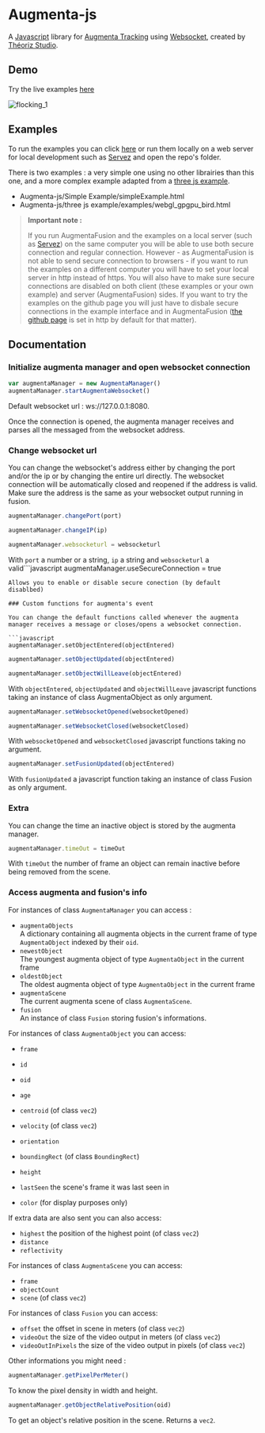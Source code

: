 # Augmenta-js

A [Javascript](https://developer.mozilla.org/fr/docs/Web/JavaScript) library for [Augmenta Tracking](https://augmenta-tech.com/) using [Websocket](https://developer.mozilla.org/fr/docs/Web/API/WebSockets_API), created by [Théoriz Studio](https://www.theoriz.com/fr/bienvenue/).

## Demo

Try the live examples [here](http://augmenta-js.augmenta.tech/)

![flocking_1](https://user-images.githubusercontent.com/64955193/138885250-88a95bab-3b4b-487a-a001-5e674ea2b7d7.gif)

## Examples 

To run the examples you can click [here](http://augmenta-js.augmenta.tech/) or run them locally on a web server for local development such as [Servez](https://greggman.github.io/servez/) and open the repo's folder.

There is two examples : a very simple one using no other librairies than this one, and a more complex example adapted from a [three js example](https://threejs.org/examples/?q=gpgp#webgl_gpgpu_birds).
- Augmenta-js/Simple Example/simpleExample.html
- Augmenta-js/three js example/examples/webgl_gpgpu_bird.html 

> **Important note :** 
> 
> If you run AugmentaFusion and the examples on a local server (such as [Servez](https://greggman.github.io/servez/)) on the same computer you will be able to use both secure connection and regular connection. However - as AugmentaFusion is not able to send secure connection to browsers - if you want to run the examples on a different computer you will have to set your local server in http instead of https. You will also have to make sure secure connections are disabled on both client (these examples or your own example) and server (AugmentaFusion) sides. If you want to try the examples on the github page you will just have to disbale secure connections in the example interface and in AugmentaFusion ([the github page](https://augmenta-tech.github.io/Augmenta-js/) is set in http by default for that matter).

## Documentation
  
### Initialize augmenta manager and open websocket connection
  
```javascript
var augmentaManager = new AugmentaManager()
augmentaManager.startAugmentaWebsocket()
```  

Default websocket url : ws://127.0.0.1:8080. 

Once the connection is opened, the augmenta manager receives and parses all the messaged from the websocket address.  
    
### Change websocket url

You can change the websocket's address either by changing the port and/or the ip or by changing the entire url directly. The websocket connection will be automatically closed and reopened if the address is valid. Make sure the address is the same as your websocket output running in fusion.

```javascript 
augmentaManager.changePort(port)
```
```javascript
augmentaManager.changeIP(ip)
```
```javascript
augmentaManager.websocketurl = websocketurl
```  
With ```port``` a number or a string, ```ip``` a string and ```websocketurl``` a valid```javascript
augmentaManager.useSecureConnection = true
```  
Allows you to enable or disable secure conection (by default disablbed)
  
### Custom functions for augmenta's event

You can change the default functions called whenever the augmenta manager receives a message or closes/opens a websocket connection.
  
```javascript
augmentaManager.setObjectEntered(objectEntered)
```
```javascript
augmentaManager.setObjectUpdated(objectEntered)
```
```javascript
augmentaManager.setObjectWillLeave(objectEntered)
```
With ```objectEntered```, ```objectUpdated``` and ```objectWillLeave``` javascript functions taking an instance of class AugmentaObject as only argument.
  
```javascript
augmentaManager.setWebsocketOpened(websocketOpened)
```
```javascript
augmentaManager.setWebsocketClosed(websocketClosed)
```  
With ```websocketOpened``` and ```websocketClosed``` javascript functions taking no argument.

```javascript
augmentaManager.setFusionUpdated(objectEntered)
```
With ```fusionUpdated``` a javascript function taking an instance of class Fusion as only argument.
  
### Extra

You can change the time an inactive object is stored by the augmenta manager. 
``` javascript
augmentaManager.timeOut = timeOut
```  
With ```timeOut``` the number of frame an object can remain inactive before being removed from the scene.

### Access augmenta and fusion's info
  
For instances of class ```AugmentaManager``` you can access :  
- ```augmentaObjects```  
A dictionary containing all augmenta objects in the current frame of type ```AugmentaObject``` indexed by their ```oid```.  
- ```newestObject```  
The youngest augmenta object of type ```AugmentaObject``` in the current frame
- ```oldestObject```  
The oldest augmenta object of type ```AugmentaObject``` in the current frame
- ```augmentaScene```  
The current augmenta scene of class ```AugmentaScene```.  
- ```fusion```  
An instance of class ```Fusion``` storing fusion's informations.  
  
For instances of class ```AugmentaObject``` you can access: 
- ```frame```
- ```id```
- ```oid```
- ```age```
- ```centroid``` (of class ```vec2```)
- ```velocity``` (of class ```vec2```)
- ```orientation```
- ```boundingRect``` (of class ```BoundingRect```)
- ```height```
  
- ```lastSeen``` the scene's frame it was last seen in

- ```color``` (for display purposes only)

If extra data are also sent you can also access:

- ```highest``` the position of the highest point (of class ```vec2```)
- ```distance```
- ```reflectivity```
  
For instances of class ```AugmentaScene``` you can access:
- ```frame```
- ```objectCount```
- ```scene``` (of class ```vec2```)  

For instances of class ```Fusion``` you can access:
- ```offset``` the offset in scene in meters (of class ```vec2```)
- ```videoOut``` the size of the video output in meters (of class ```vec2```)
- ```videoOutInPixels``` the size of the video output in pixels (of class ```vec2```)
  
Other informations you might need :
  
```javascript
augmentaManager.getPixelPerMeter()
```    
To know the pixel density in width and height.  

```javascript
augmentaManager.getObjectRelativePosition(oid)
```
To get an object's relative position in the scene. Returns a ```vec2```.  
